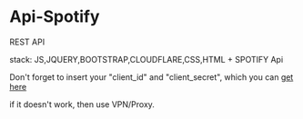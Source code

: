 # Api-Spotify
REST API

stack: JS,JQUERY,BOOTSTRAP,CLOUDFLARE,CSS,HTML + SPOTIFY Api

Don't forget to insert your "client_id" and "client_secret", which you can 
    [get here](https://developer.spotify.com)

if it doesn't work, then use VPN/Proxy.